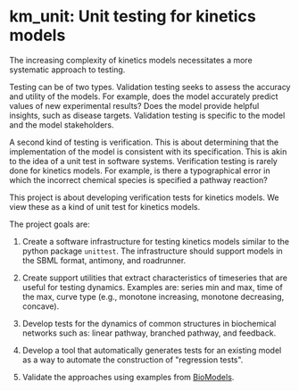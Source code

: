 # km_unit: Unit testing for kinetics models

The increasing complexity of kinetics models necessitates a more systematic approach to testing. 

Testing can be of two types.
Validation testing seeks to assess the accuracy and utility of the models. For example, does the model accurately predict values of new experimental results? Does the model provide helpful insights, such as disease targets. Validation testing is specific to the model and the model stakeholders.

A second kind of testing is verification. This is about determining that the implementation of the model is consistent with its specification. This is akin to the idea of a unit test in software systems. Verification testing is rarely done for kinetics models. For example, is there a typographical error in which the incorrect chemical species is specified a pathway reaction?

This project is about developing verification tests for kinetics models. We view these as a kind of unit test for kinetics models.

The project goals are:

1. Create a software infrastructure for testing kinetics models similar to the python package ``unittest``. The infrastructure should support models in the SBML format, antimony, and roadrunner.

1. Create support utilities that extract characteristics of timeseries that are useful for testing dynamics. Examples are: series min and max, time of the max, curve type (e.g., monotone increasing, monotone decreasing, concave).

1. Develop tests for the dynamics of common structures in biochemical networks such as: linear pathway, branched pathway, and feedback.

1. Develop a tool that automatically generates tests for an existing model as a way to automate the construction of "regression tests".

1. Validate the approaches using examples from [BioModels](https://www.ebi.ac.uk/biomodels/).
